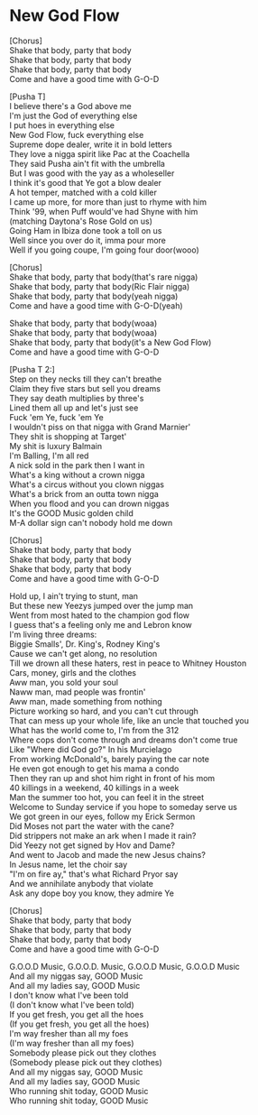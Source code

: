 # New God Flow

[Chorus]  
Shake that body, party that body  
Shake that body, party that body  
Shake that body, party that body  
Come and have a good time with G-O-D  

[Pusha T]  
I believe there's a God above me  
I'm just the God of everything else  
I put hoes in everything else  
New God Flow, fuck everything else  
Supreme dope dealer, write it in bold letters  
They love a nigga spirit like Pac at the Coachella  
They said Pusha ain't fit with the umbrella  
But I was good with the yay as a wholeseller  
I think it's good that Ye got a blow dealer  
A hot temper, matched with a cold killer  
I came up more, for more than just to rhyme with him  
Think '99, when Puff would've had Shyne with him  
(matching Daytona's Rose Gold on us)  
Going Ham in Ibiza done took a toll on us  
Well since you over do it, imma pour more  
Well if you going coupe, I'm going four door(wooo)  

[Chorus]  
Shake that body, party that body(that's rare nigga)  
Shake that body, party that body(Ric Flair nigga)  
Shake that body, party that body(yeah nigga)  
Come and have a good time with G-O-D(yeah)  

Shake that body, party that body(woaa)  
Shake that body, party that body(woaa)  
Shake that body, party that body(it's a New God Flow)  
Come and have a good time with G-O-D  

[Pusha T 2:]  
Step on they necks till they can't breathe  
Claim they five stars but sell you dreams  
They say death multiplies by three's  
Lined them all up and let's just see  
Fuck 'em Ye, fuck 'em Ye  
I wouldn't piss on that nigga with Grand Marnier'  
They shit is shopping at Target'  
My shit is luxury Balmain  
I'm Balling, I'm all red  
A nick sold in the park then I want in  
What's a king without a crown nigga  
What's a circus without you clown niggas  
What's a brick from an outta town nigga  
When you flood and you can drown niggas  
It's the GOOD Music golden child  
M-A dollar sign can't nobody hold me down  

[Chorus]  
Shake that body, party that body  
Shake that body, party that body  
Shake that body, party that body  
Come and have a good time with G-O-D  

Hold up, I ain't trying to stunt, man  
But these new Yeezys jumped over the jump man  
Went from most hated to the champion god flow  
I guess that's a feeling only me and Lebron know  
I'm living three dreams:  
Biggie Smalls', Dr. King's, Rodney King's  
Cause we can't get along, no resolution  
Till we drown all these haters, rest in peace to Whitney Houston  
Cars, money, girls and the clothes  
Aww man, you sold your soul  
Naww man, mad people was frontin'  
Aww man, made something from nothing  
Picture working so hard, and you can't cut through  
That can mess up your whole life, like an uncle that touched you  
What has the world come to, I'm from the 312  
Where cops don't come through and dreams don't come true  
Like "Where did God go?" In his Murcielago  
From working McDonald's, barely paying the car note  
He even got enough to get his mama a condo  
Then they ran up and shot him right in front of his mom  
40 killings in a weekend, 40 killings in a week  
Man the summer too hot, you can feel it in the street  
Welcome to Sunday service if you hope to someday serve us  
We got green in our eyes, follow my Erick Sermon  
Did Moses not part the water with the cane?  
Did strippers not make an ark when I made it rain?  
Did Yeezy not get signed by Hov and Dame?  
And went to Jacob and made the new Jesus chains?  
In Jesus name, let the choir say  
"I'm on fire ay," that's what Richard Pryor say  
And we annihilate anybody that violate  
Ask any dope boy you know, they admire Ye  

[Chorus]  
Shake that body, party that body  
Shake that body, party that body  
Shake that body, party that body  
Come and have a good time with G-O-D  

G.O.O.D Music, G.O.O.D. Music, G.O.O.D Music, G.O.O.D Music  
And all my niggas say, GOOD Music  
And all my ladies say, GOOD Music  
I don't know what I've been told  
(I don't know what I've been told)  
If you get fresh, you get all the hoes  
(If you get fresh, you get all the hoes)  
I'm way fresher than all my foes  
(I'm way fresher than all my foes)  
Somebody please pick out they clothes  
(Somebody please pick out they clothes)  
And all my niggas say, GOOD Music  
And all my ladies say, GOOD Music  
Who running shit today, GOOD Music  
Who running shit today, GOOD Music
